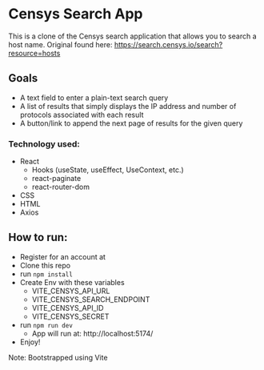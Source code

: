 # Censys Search App

This is a clone of the Censys search application that allows you to search a host name. Original found here: https://search.censys.io/search?resource=hosts

## Goals

- A text field to enter a plain-text search query
- A list of results that simply displays the IP address and number of protocols associated with each result
- A button/link to append the next page of results for the given query

### Technology used:

- React
  - Hooks (useState, useEffect, UseContext, etc.)
  - react-paginate
  - react-router-dom
- CSS
- HTML
- Axios

## How to run:

- Register for an account at 
- Clone this repo
- run `npm install`
- Create Env with these variables
  - VITE_CENSYS_API_URL
  - VITE_CENSYS_SEARCH_ENDPOINT
  - VITE_CENSYS_API_ID
  - VITE_CENSYS_SECRET
- run `npm run dev`
  - App will run at: http://localhost:5174/
- Enjoy!


Note: Bootstrapped using Vite
